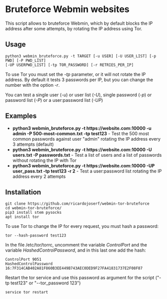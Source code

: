 # Bruteforce Webmin websites

This script allows to bruteforce Webmin, which by default blocks the IP address after some attempts, by rotating the IP address using Tor.

## Usage

```
python3 webmin_bruteforce.py -t TARGET [-u USER] [-U USER_LIST] [-p PWD] [-P PWD_LIST] 
[-UP USERPWD_LIST] [-tp TOR_PASSWORD] [-r RETRIES_PER_IP]
```

To use Tor you must set the *-tp* parameter, or it will not rotate the IP address. By default it tests 3 passwords per IP, but you can change the number with the option *-r*.

You can test a single user (*-u*) or user list (*-U*), single password (*-p*) or password list (*-P*) or a user:password list (*-UP*)

## Examples

- **python3 webmin_bruteforce.py -t ht<span>tps://</span>website.com:10000 -u admin -P 500-most-common.txt -tp test123** - Test the 500 most common passwords against user "admin" rotating the IP address every 3 attempts (default)
- **python3 webmin_bruteforce.py -t ht<span>tps://</span>website.com:10000 -U users.txt -P passwords.txt** - Test a list of users and a list of passwords without rotating the IP with Tor
- **python3 webmin_bruteforce.py -t ht<span>tps://</span>website.com:10000 -UP user_pass.txt -tp test123 -r 2** - Test a user:password list rotating the IP address every 2 attempts


## Installation

```
git clone https://github.com/ricardojoserf/webmin-tor-bruteforce
cd webmin-tor-bruteforce/
pip3 install stem pysocks
apt install tor
```

To use Tor to change the IP for every request, you must hash a password:

```
tor --hash-password test123
```

In the file /etc/tor/torrc, uncomment the variable *ControlPort* and the variable *HashedControlPassword*, and in this last one add the hash:

```
ControlPort 9051
HashedControlPassword 16:7F314CAB402A81F860B3EE449B743AEC0DED9F27FA41831737E2F08F87
```

Restart the tor service and use this password as argument for the script ("-tp test123" or "--tor_password 123")

```
service tor restart
```
